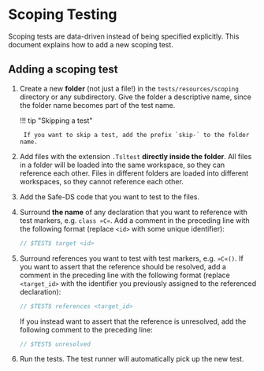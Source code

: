 # Scoping Testing

Scoping tests are data-driven instead of being specified explicitly. This document explains how to add a new scoping
test.

## Adding a scoping test

1. Create a new **folder** (not just a file!) in the `tests/resources/scoping` directory or any
   subdirectory. Give the folder a descriptive name, since the folder name becomes part of the test name.

    !!! tip "Skipping a test"

        If you want to skip a test, add the prefix `skip-` to the folder name.

2. Add files with the extension `.Tsltest` **directly inside
   the folder**. All files in a folder will be loaded into the same workspace, so they can
   reference each other. Files in different folders are loaded into different workspaces, so they cannot reference each other.
3. Add the Safe-DS code that you want to test to the files.
4. Surround **the name** of any declaration that you want to reference with test markers, e.g. `class »C«`. Add a
   comment in the preceding line with the following format (replace `<id>` with some unique identifier):
    ```ts
    // $TEST$ target <id>
    ```
5. Surround references you want to test with test markers, e.g. `»C«()`. If you want to assert that the reference should be resolved,
   add a comment in the preceding line with the following format (replace `<target_id>` with the identifier you previously
   assigned to the referenced declaration):

    ```ts
    // $TEST$ references <target_id>
    ```
   If you instead want to assert that the reference is unresolved, add the following comment to the preceding line:
    ```ts
    // $TEST$ unresolved
    ```
6. Run the tests. The test runner will automatically pick up the new test.
